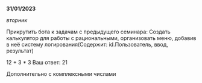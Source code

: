 __31/01/2023__

_вторник_

Прикрутить бота к задачам с предыдущего семинара:
Создать калькулятор для работы с рациональными, организовать меню, добавив в неё систему логирования(Содержит: id.Пользователь, ввод, результат)


12 + 3 * 3
Ваш ответ: 21

Дополнительно с комплексными числами
